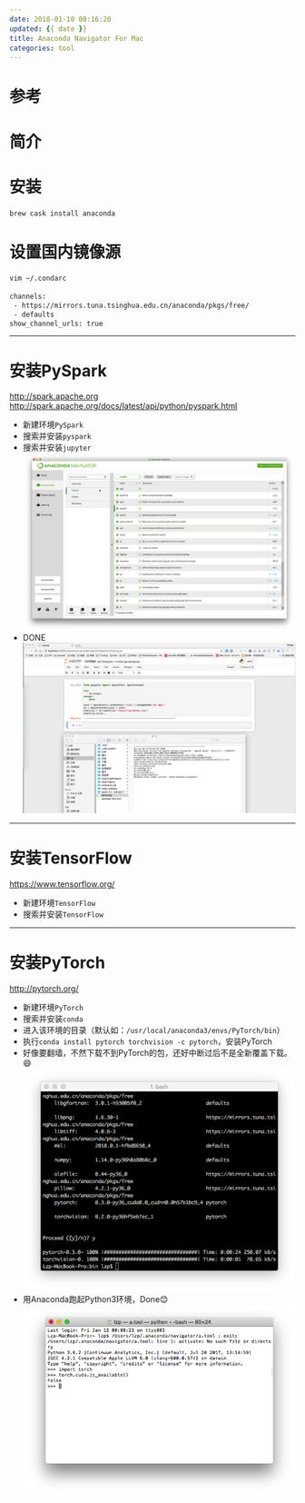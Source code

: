 ```yaml
---
date: 2018-01-10 00:16:20
updated: {{ date }}
title: Anaconda Navigator For Mac
categories: tool 
---
```


# 参考

# 简介

# 安装
`brew cask install anaconda`

# 设置国内镜像源
```
vim ~/.condarc

channels:
 - https://mirrors.tuna.tsinghua.edu.cn/anaconda/pkgs/free/
 - defaults
show_channel_urls: true
```

***

# 安装PySpark
http://spark.apache.org
http://spark.apache.org/docs/latest/api/python/pyspark.html
- 新建环境`PySpark`
- 搜索并安装`pyspark`
- 搜索并安装`jupyter`
![done](/uploads/posts/Snip20180113_5.png)
- DONE
![done](/uploads/posts/Snip20180113_6.png)

***

# 安装TensorFlow
https://www.tensorflow.org/
- 新建环境`TensorFlow`
- 搜索并安装`TensorFlow`

***

# 安装PyTorch
http://pytorch.org/
- 新建环境`PyTorch`
- 搜索并安装`conda`
- 进入该环境的目录（默认如：`/usr/local/anaconda3/envs/PyTorch/bin`）
- 执行`conda install pytorch torchvision -c pytorch`，安装PyTorch
- 好像要翻墙，不然下载不到PyTorch的包，还好中断过后不是全新覆盖下载。😄
![done](/uploads/posts/Snip20180112_3.png)
- 用Anaconda跑起Python3环境，Done😊
![done](/uploads/posts/Snip20180112_4.png)
